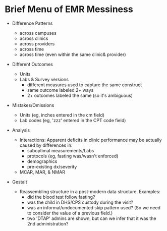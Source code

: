 Brief Menu of EMR Messiness
==========================================

* Difference Patterns
    * across campuses
    * across clinics
    * across providers
    * across time
    * across time (even within the same clinic& provider)

* Different Outcomes
    * Units
    * Labs & Survey versions
        * different measures used to capture the same construct
        * same outcome labeled 2+ ways
        * 2+ outcomes labeled the same (so it's ambiguous)

* Mistakes/Omissions
    * Units      (eg, inches entered in the cm field)
    * Lab codes  (eg, 'zzz' entered in the CPT code field)

* Analysis
    * Interactions: Apparent deficits in clinic performance may be actually caused by differences in:
        * suboptimal measurements/Labs
        * protocols (eg, fasting was/wasn't enforced)
        * demographics
        * pre-existing dx/severity
    * MCAR, MAR, & NMAR

* Gestalt
    * Reassembling structure in a post-modern data structure.  Examples:  
        * did the blood test follow fasting?
        * was the child in DHS/CPS custody during the visit?
        * was an informal/undocumented skip pattern used? (So we need to consider the value of a previous field.)
        * two 'DTAP' admins are shown, but can we infer that it was the 2nd administration?
